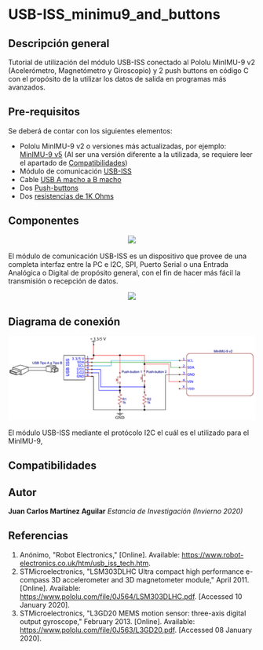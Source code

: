 # USB-ISS_minimu9_and_buttons

## Descripción general
Tutorial de utilización del módulo USB-ISS conectado al Pololu MinIMU-9 v2 (Acelerómetro, Magnetómetro y Giroscopio) y 2 push buttons en código C con el propósito de la utilizar los datos de salida en programas más avanzados.

## Pre-requisitos
Se deberá de contar con los siguientes elementos:
* Pololu MinIMU-9 v2 o versiones más actualizadas, por ejemplo: [MinIMU-9 v5](https://www.pololu.com/product/2738) (Al ser una versión diferente a la utilizada, se requiere leer el apartado de [Compatibilidades](#compatibilidades))
* Módulo de comunicación [USB-ISS](https://www.robot-electronics.co.uk/usb-iss-enhanced-usb-i2c-module.html)
* Cable [USB A macho a B macho](https://www.trossenrobotics.com/store/p/6611-USB-A-Male-to-B-Male-6ft-Cable.aspx)
* Dos [Push-buttons](https://www.sparkfun.com/products/8605)
* Dos [resistencias de 1K Ohms](https://www.sparkfun.com/products/14492)

## Componentes
<p align="center">
  <img width="260" length="100" src="https://www.robot-electronics.co.uk/images/usb-iss-300.png">
</p>

El módulo de comunicación USB-ISS es un dispositivo que provee de una completa interfaz entre la PC e I2C, SPI, Puerto Serial o una Entrada Analógica o Digital de propósito general, con el fin de hacer más fácil la transmisión o recepción de datos.

<p align="center">
  <img width="260" length="100" src="https://a.pololu-files.com/picture/0J4037.600x480.jpg?db7cf96bdb8f6b5fa41ccef67ecbf90b">
</p>


## Diagrama de conexión

<p align="center">
  <img width="650" length="250" src="https://github.com/JuanCarlos-MA/USB-ISS_minimu9_and_buttons/blob/master/connection_diag.png">
</p>

El módulo USB-ISS mediante el protócolo I2C el cuál es el utilizado para el MinIMU-9,
## Compatibilidades

## Autor

**Juan Carlos Martínez Aguilar** *Estancia de Investigación (Invierno 2020)*

## Referencias
1. Anónimo, "Robot Electronics," [Online]. Available: https://www.robot-electronics.co.uk/htm/usb_iss_tech.htm.
2. STMicroelectronics, "LSM303DLHC Ultra compact high performance e-compass 3D accelerometer and 3D magnetometer module," April 2011. [Online]. Available: https://www.pololu.com/file/0J564/LSM303DLHC.pdf. [Accessed 10 January 2020].
3. STMicroelectronics, "L3GD20 MEMS motion sensor: three-axis digital output gyroscope," February 2013. [Online]. Available: https://www.pololu.com/file/0J563/L3GD20.pdf. [Accessed 08 January 2020].

